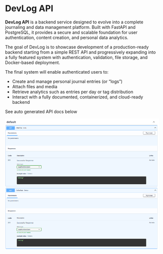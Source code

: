 # DevLog API

**DevLog API** is a backend service designed to evolve into a complete journaling and data management platform.
Built with FastAPI and PostgreSQL, it provides a secure and scalable foundation for user authentication, content creation, and personal data analytics.

The goal of DevLog is to showcase development of a production-ready backend starting from a simple REST API and progressively expanding into a fully featured system with authentication, validation, file storage, and Docker-based deployment.

The final system will enable authenticated users to:
- Create and manage personal journal entries (or “logs”)
- Attach files and media
- Retrieve analytics such as entries per day or tag distribution
- Interact with a fully documented, containerized, and cloud-ready backend


See auto generated API docs below

![alt text](hello_and_status_API_docs.png)